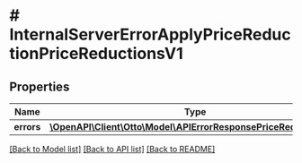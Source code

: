 # # InternalServerErrorApplyPriceReductionPriceReductionsV1

## Properties

Name | Type | Description | Notes
------------ | ------------- | ------------- | -------------
**errors** | [**\OpenAPI\Client\Otto\Model\APIErrorResponsePriceReductionsV1**](APIErrorResponsePriceReductionsV1.md) |  | [optional]

[[Back to Model list]](../../README.md#models) [[Back to API list]](../../README.md#endpoints) [[Back to README]](../../README.md)

